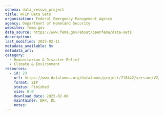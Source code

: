 ```yaml
---
schema: data_rescue_project 
title: NFIP Data Sets
organization: Federal Emergency Management Agency
agency: Department of Homeland Security
websites: fema.gov
data_source: https://www.fema.gov/about/openfema/data-sets
description: 
last_modified: 2025-02-11
metadata_available: No
metadata_url: 
category:
  - Humanitarian & Disaster Relief 
  - Climate & Environment 
resources:
  - id: 23
    url: https://www.datalumos.org/datalumos/project/218442/version/V2/view
    format: ZIP
    status: Finished
    size: 0.0
    download_date: 2025-02-08
    maintainer: DRP, DL
    notes: 
---
```

